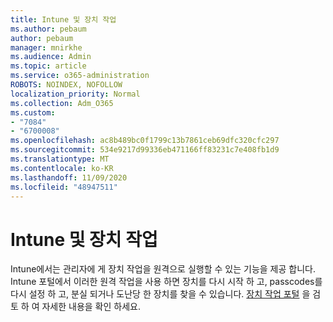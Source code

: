 ```yaml
---
title: Intune 및 장치 작업
ms.author: pebaum
author: pebaum
manager: mnirkhe
ms.audience: Admin
ms.topic: article
ms.service: o365-administration
ROBOTS: NOINDEX, NOFOLLOW
localization_priority: Normal
ms.collection: Adm_O365
ms.custom:
- "7084"
- "6700008"
ms.openlocfilehash: ac8b489bc0f1799c13b7861ceb69dfc320cfc297
ms.sourcegitcommit: 534e9217d99336eb471166ff83231c7e408fb1d9
ms.translationtype: MT
ms.contentlocale: ko-KR
ms.lasthandoff: 11/09/2020
ms.locfileid: "48947511"
---
```

# <a name="intune-and-device-actions"></a>Intune 및 장치 작업

Intune에서는 관리자에 게 장치 작업을 원격으로 실행할 수 있는 기능을 제공 합니다. Intune 포털에서 이러한 원격 작업을 사용 하면 장치를 다시 시작 하 고, passcodes를 다시 설정 하 고, 분실 되거나 도난당 한 장치를 찾을 수 있습니다. [장치 작업 포털](https://docs.microsoft.com/mem/intune/remote-actions/) 을 검토 하 여 자세한 내용을 확인 하세요.
